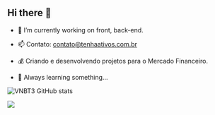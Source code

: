 ## Hi there 👋

- 🔭 I’m currently working on front, back-end.

- 📫 Contato: contato@tenhaativos.com.br
- 💰 Criando e desenvolvendo projetos para o Mercado Financeiro.

- 🌱 Always learning something...

![VNBT3 GitHub stats](https://github-readme-stats.vercel.app/api?username=vnbt3&theme=dark&show_icons=true)

<div>
<a href="https://instagram.com/vinicius.fb" target="_blank"> <img src="https://img.shields.io/badge/Instagram-E4405F?style=for-the-badge&logo=instagram&logoColor=white" target="_blank"></a>
</div>

